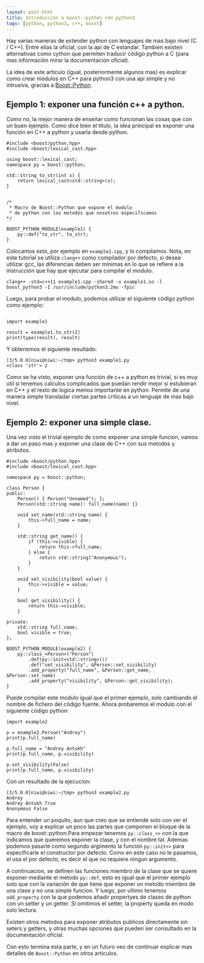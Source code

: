```yaml
---
layout: post.html
title: Introducción a boost::python con python3
tags: [python, python3, c++, boost]
---
```



Hay varias maneras de extender python con lenguajes de mas bajo nivel (C / C++). Entre ellas la oficial, con la api de C estandar. Tambien existen alternativas como cython que permiten traducir código python a C (para mas información mirar la documentación oficial).

La idea de este articulo (igual, posteriormente algunos mas) es explicar como crear módulos en C++ para python3 con una api simple y no intrusiva, gracias a [Boost::Python](http://www.boost.org/doc/libs/1_51_0/libs/python/doc/).

## Ejemplo 1: exponer una función c++ a python.

Como no, la mejor manera de enseñar como funcionan las cosas que con un buen ejemplo. Como dice bien el titulo, la idea principal es exponer una función en C++ a python y usarla desde python.


~~~ { cpp }
#include <boost/python.hpp>
#include <boost/lexical_cast.hpp>

using boost::lexical_cast;
namespace py = boost::python;

std::string to_str(int x) {
    return lexical_cast<std::string>(x);
}


/*
 * Macro de Boost::Python que expone el modulo
 * de python con los metodos que nosotros especificamos
*/

BOOST_PYTHON_MODULE(example1) {
    py::def("to_str", to_str);
}
~~~

Colocamos esto, por ejemplo en `example1.cpp`, y lo compilamos. Nota, en este tutorial se utiliza `clang++` como compilador por defecto, si desea utilizar gcc, las diferencias deben ser mínimas en lo que se refiere a la instrucción que hay que ejecutar para compilar el modulo.

    clang++ -std=c++11 example1.cpp -shared -o example1.so -l boost_python3 -I /usr/include/python3.2mu -fpic

Luego, para probar el modulo, podemos utilizar el siguiente código python como ejemplo:

~~~ { python3 }

import example1

result = example1.to_str(2)
print(type(result), result)
~~~

Y obtenemos el siguiente resultado:

~~~
[3/5.0.0]niwi@niwi:~/tmp> python3 example1.py
<class 'str'> 2
~~~

Como se ha visto, exponer una función de c++ a python es trivial, si es muy util si tenemos calculos complicados que puedan rendir mejor si estubieran en C++ y el resto de logica menos importante en python. Permite de una manera simple transladar ciertas partes criticas a un lenguaje de mas bajo nivel.


## Ejemplo 2: exponer una simple clase.

Una vez visto el trivial ejemplo de como exponer una simple funcion, vamos a dar un paso mas y exponer una clase de C++ con sus metodos y atributos.

~~~ { cpp }
#include <boost/python.hpp>
#include <boost/lexical_cast.hpp>

namespace py = boost::python;

class Person {
public:
    Person() { Person("Unnamed"); };
    Person(std::string name): full_name(name) {}

    void set_name(std::string name) {
        this->full_name = name;
    }

    std::string get_name() {
        if (this->visible) {
            return this->full_name;
        } else {
            return std::string("Anonymous");
        }
    }

    void set_visibility(bool value) {
        this->visible = value;
    }

    bool get_visibility() {
        return this->visible;
    }

private:
    std::string full_name;
    bool visible = true;
};

BOOST_PYTHON_MODULE(example2) {
    py::class_<Person>("Person")
        .def(py::init<std::string>())
        .def("set_visibility", &Person::set_visibility)
        .add_property("full_name", &Person::get_name, &Person::set_name)
        .add_property("visibility", &Person::get_visibility);
}
~~~

Puede compilar este modulo igual que el primer ejemplo, solo cambiando el nombre de fichero del código fuente. Ahora probaremos el modulo con el siguiente código python:

~~~ { python3 }
import example2

p = example2.Person("Andrey")
print(p.full_name)

p.full_name = "Andrey Antukh"
print(p.full_name, p.visibility)

p.set_visibility(False)
print(p.full_name, p.visibility)
~~~

Con un resultado de la ejecucion:

    [3/5.0.0]niwi@niwi:~/tmp> python3 example2.py
    Andrey
    Andrey Antukh True
    Anonymous False

Para entender un poquito, aun que creo que se entiende solo con ver el ejemplo, voy a explicar un poco las partes que componen el bloque de la macro de boost::python.Para empezar tenemos `py::class_<>` con la que indicamos que queremos exponer la clase, y con el nombre tal. Ademas podemos pasarle como segundo argimento la función `py::init<>`  para especificarle el constructor por defecto. Como en este caso no le pasamos, el usa el por defecto, es decir el que no requiere ningun argumento.

A continuacion, se definen las funciones miembro de la clase que se quiere exponer mediante el metodo `py::def`, esto es igual que el primer ejemplo solo que con la variación de que tiene que exponer un metodo miembro de una clase y no una simple funcion. Y luego, por ultimo tenemos `add_property` con la que podemos añadir propertyes de clases de python con un setter y un getter. Si omitimos el setter, la property queda en modo solo lectura.

Existen otros metodos para exponer atributos publicos directamente sin seters y getters, y otras muchas opciones que pueden ser consultado en la documentación oficial.

Con esto termina esta parte, y en un futuro veo de continuar explicar mas detalles de `Boost::Python` en otros articulos.
